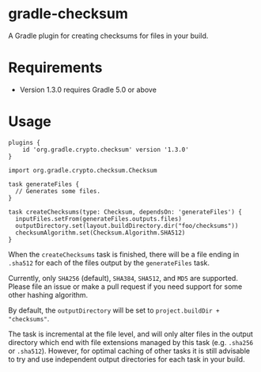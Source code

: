 # gradle-checksum
A Gradle plugin for creating checksums for files in your build.

# Requirements
- Version 1.3.0 requires Gradle 5.0 or above

# Usage

```$gradle
plugins {
    id 'org.gradle.crypto.checksum' version '1.3.0'
}

import org.gradle.crypto.checksum.Checksum

task generateFiles {
  // Generates some files.
}

task createChecksums(type: Checksum, dependsOn: 'generateFiles') {
  inputFiles.setFrom(generateFiles.outputs.files)
  outputDirectory.set(layout.buildDirectory.dir("foo/checksums"))
  checksumAlgorithm.set(Checksum.Algorithm.SHA512)
}
```

When the `createChecksums` task is finished, there will be a file ending in
`.sha512` for each of the files output by the `generateFiles` task.

Currently, only `SHA256` (default), `SHA384`, `SHA512`, and `MD5` are
supported. Please file an issue or make a pull request if you need support
for some other hashing algorithm.

By default, the `outputDirectory` will be set to `project.buildDir + "checksums"`.

The task is incremental at the file level, and will only alter files in the
output directory which end with file extensions managed by this task
(e.g. `.sha256` or `.sha512`). However, for optimal caching of other tasks
it is still advisable to try and use independent output directories for
each task in your build.
